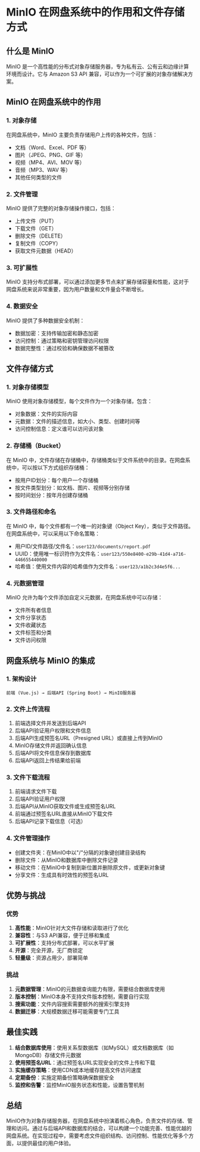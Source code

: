 # MinIO 在网盘系统中的作用和文件存储方式

## 什么是 MinIO

MinIO 是一个高性能的分布式对象存储服务器，专为私有云、公有云和边缘计算环境而设计。它与 Amazon S3 API 兼容，可以作为一个可扩展的对象存储解决方案。

## MinIO 在网盘系统中的作用

### 1. 对象存储
在网盘系统中，MinIO 主要负责存储用户上传的各种文件，包括：
- 文档（Word、Excel、PDF 等）
- 图片（JPEG、PNG、GIF 等）
- 视频（MP4、AVI、MOV 等）
- 音频（MP3、WAV 等）
- 其他任何类型的文件

### 2. 文件管理
MinIO 提供了完整的对象存储操作接口，包括：
- 上传文件（PUT）
- 下载文件（GET）
- 删除文件（DELETE）
- 复制文件（COPY）
- 获取文件元数据（HEAD）

### 3. 可扩展性
MinIO 支持分布式部署，可以通过添加更多节点来扩展存储容量和性能，这对于网盘系统来说非常重要，因为用户数量和文件量会不断增长。

### 4. 数据安全
MinIO 提供了多种数据安全机制：
- 数据加密：支持传输加密和静态加密
- 访问控制：通过策略和密钥管理访问权限
- 数据完整性：通过校验和确保数据不被篡改

## 文件存储方式

### 1. 对象存储模型
MinIO 使用对象存储模型，每个文件作为一个对象存储，包含：
- 对象数据：文件的实际内容
- 元数据：文件的描述信息，如大小、类型、创建时间等
- 访问控制信息：定义谁可以访问该对象

### 2. 存储桶（Bucket）
在 MinIO 中，文件存储在存储桶中，存储桶类似于文件系统中的目录。在网盘系统中，可以按以下方式组织存储桶：
- 按用户ID划分：每个用户一个存储桶
- 按文件类型划分：如文档、图片、视频等分别存储
- 按时间划分：按年月创建存储桶

### 3. 文件路径和命名
在 MinIO 中，每个文件都有一个唯一的对象键（Object Key），类似于文件路径。在网盘系统中，可以采用以下命名策略：
- 用户ID/文件路径/文件名：`user123/documents/report.pdf`
- UUID：使用唯一标识符作为文件名：`user123/550e8400-e29b-41d4-a716-446655440000`
- 哈希值：使用文件内容的哈希值作为文件名：`user123/a1b2c3d4e5f6...`

### 4. 元数据管理
MinIO 允许为每个文件添加自定义元数据，在网盘系统中可以存储：
- 文件所有者信息
- 文件分享状态
- 文件收藏状态
- 文件标签和分类
- 文件访问权限

## 网盘系统与 MinIO 的集成

### 1. 架构设计
```
前端 (Vue.js) → 后端API (Spring Boot) → MinIO服务器
```

### 2. 文件上传流程
1. 前端选择文件并发送到后端API
2. 后端API验证用户权限和文件信息
3. 后端API生成预签名URL（Presigned URL）或直接上传到MinIO
4. MinIO存储文件并返回确认信息
5. 后端API将文件信息保存到数据库
6. 后端API返回上传结果给前端

### 3. 文件下载流程
1. 前端请求文件下载
2. 后端API验证用户权限
3. 后端API从MinIO获取文件或生成预签名URL
4. 前端通过预签名URL直接从MinIO下载文件
5. 后端API记录下载信息（可选）

### 4. 文件管理操作
- 创建文件夹：在MinIO中以"/"分隔的对象键创建目录结构
- 删除文件：从MinIO和数据库中删除文件记录
- 移动文件：在MinIO中复制到新位置并删除原文件，或更新对象键
- 分享文件：生成具有时效性的预签名URL

## 优势与挑战

### 优势
1. **高性能**：MinIO针对大文件存储和读取进行了优化
2. **兼容性**：与S3 API兼容，便于迁移和集成
3. **可扩展性**：支持分布式部署，可以水平扩展
4. **开源**：完全开源，无厂商锁定
5. **轻量级**：资源占用少，部署简单

### 挑战
1. **元数据管理**：MinIO的元数据查询能力有限，需要结合数据库使用
2. **版本控制**：MinIO本身不支持文件版本控制，需要自行实现
3. **搜索功能**：文件内容搜索需要额外的搜索引擎支持
4. **数据迁移**：大规模数据迁移可能需要专门工具

## 最佳实践

1. **结合数据库使用**：使用关系型数据库（如MySQL）或文档数据库（如MongoDB）存储文件元数据
2. **使用预签名URL**：通过预签名URL实现安全的文件上传和下载
3. **实施缓存策略**：使用CDN或本地缓存提高文件访问速度
4. **定期备份**：实施定期备份策略确保数据安全
5. **监控和告警**：监控MinIO服务状态和性能，设置告警机制

## 总结

MinIO作为对象存储服务器，在网盘系统中扮演着核心角色，负责文件的存储、管理和访问。通过与后端API和数据库的结合，可以构建一个功能完善、性能优越的网盘系统。在实现过程中，需要考虑文件组织结构、访问控制、性能优化等多个方面，以提供最佳的用户体验。